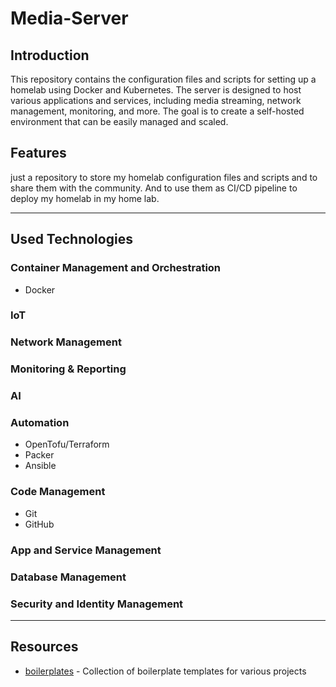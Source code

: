 # Media-Server

## Introduction

This repository contains the configuration files and scripts for setting up a homelab using Docker and Kubernetes. The server is designed to host various applications and services, including media streaming, network management, monitoring, and more.
The goal is to create a self-hosted environment that can be easily managed and scaled.

## Features

just a repository to store my homelab configuration files and scripts and to share them with the community. And to use them as CI/CD pipeline to deploy my homelab in my home lab.

---

## Used Technologies

### Container Management and Orchestration

- Docker

### IoT

### Network Management

### Monitoring & Reporting

### AI

### Automation

- OpenTofu/Terraform
- Packer
- Ansible

### Code Management

- Git
- GitHub

### App and Service Management

### Database Management

### Security and Identity Management

---

## Resources

- [boilerplates](https://github.com/christianlempa/boilerplates) - Collection of boilerplate templates for various projects
